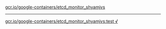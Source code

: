 [gcr.io/google-containers/etcd_monitor_shyamjvs](https://hub.docker.com/r/anjia0532/google-containers.etcd_monitor_shyamjvs/tags/) 

----
[gcr.io/google-containers/etcd_monitor_shyamjvs:test √](https://hub.docker.com/r/anjia0532/google-containers.etcd_monitor_shyamjvs/tags/)

